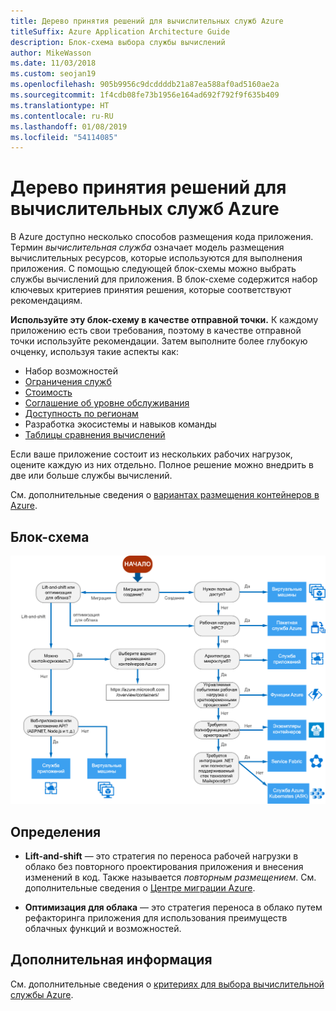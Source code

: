 ```yaml
---
title: Дерево принятия решений для вычислительных служб Azure
titleSuffix: Azure Application Architecture Guide
description: Блок-схема выбора службы вычислений
author: MikeWasson
ms.date: 11/03/2018
ms.custom: seojan19
ms.openlocfilehash: 905b9956c9dcddddb21a87ea588af0ad5160ae2a
ms.sourcegitcommit: 1f4cdb08fe73b1956e164ad692f792f9f635b409
ms.translationtype: HT
ms.contentlocale: ru-RU
ms.lasthandoff: 01/08/2019
ms.locfileid: "54114085"
---
```

# <a name="decision-tree-for-azure-compute-services"></a>Дерево принятия решений для вычислительных служб Azure

В Azure доступно несколько способов размещения кода приложения. Термин *вычислительная служба* означает модель размещения вычислительных ресурсов, которые используются для выполнения приложения. С помощью следующей блок-схемы можно выбрать службы вычислений для приложения. В блок-схеме содержится набор ключевых критериев принятия решения, которые соответствуют рекомендациям.

**Используйте эту блок-схему в качестве отправной точки.** К каждому приложению есть свои требования, поэтому в качестве отправной точки используйте рекомендации. Затем выполните более глубокую очценку, используя такие аспекты как:

- Набор возможностей
- [Ограничения служб](/azure/azure-subscription-service-limits)
- [Стоимость](https://azure.microsoft.com/pricing/)
- [Соглашение об уровне обслуживания](https://azure.microsoft.com/support/legal/sla/)
- [Доступность по регионам](https://azure.microsoft.com/global-infrastructure/services/)
- Разработка экосистемы и навыков команды
- [Таблицы сравнения вычислений](./compute-comparison.md)

Если ваше приложение состоит из нескольких рабочих нагрузок, оцените каждую из них отдельно. Полное решение можно внедрить в две или больше службы вычислений.

См. дополнительные сведения о [вариантах размещения контейнеров в Azure](https://azure.microsoft.com/overview/containers/).

## <a name="flowchart"></a>Блок-схема

![Дерево принятия решений для вычислительных служб Azure](../images/compute-decision-tree.svg)

## <a name="definitions"></a>Определения

- **Lift-and-shift** — это стратегия по переноса рабочей нагрузки в облако без повторного проектирования приложения и внесения изменений в код. Также называется *повторным размещением*. См. дополнительные сведения о [Центре миграции Azure](https://azure.microsoft.com/migration/).

- **Оптимизация для облака** — это стратегия переноса в облако путем рефакторинга приложения для использования преимуществ облачных функций и возможностей.

## <a name="next-steps"></a>Дополнительная информация

См. дополнительные сведения о [критериях для выбора вычислительной службы Azure](./compute-comparison.md).
